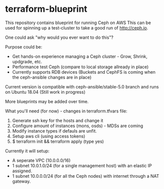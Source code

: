 # terraform-blueprint

This repository contains blueprint for running Ceph on AWS
This can be used for spinning up a test-cluster to take a good 
run of http://ceph.io. 

One could ask "why would you ever want to do this"? 

Purpose could be:

* Get hands-on experience managing a Ceph cluster - Grow, Shrink, updgrade, etc. 
* Performance test Ceph (compare to local storage allready in place) 
* Currently supports RDB devices (Buckets and CephFS is coming when the ceph-ansible changes are in place)

Current version is compatible with ceph-ansible/stable-5.0 branch and runs on Ubuntu 18.04 
(Still work in progress) 

More blueprints may be added over time. 

What you'll need (for now) - changes in terraform.tfvars file: 

1. Generate ssh key for the hosts and change it
2. Configure amount of instances (mons, osds) - MDSs are coming
3. Modify instance types if defauls are unfit. 
4. Setup aws cli (using access tokens)
5. $ terraform init && terraform apply (type yes) 


Currently it will setup: 

* A seperate VPC (10.0.0.0/16) 
* 1 subnet 10.0.1.0/24 (for a single management host) with an elastic IP assigned. 
* 1 subnet 10.0.0.0/24 (for all the Ceph nodes) with internet through a NAT gateway. 




